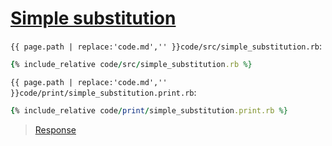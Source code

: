 # [Simple substitution](code.zip)

`{{ page.path | replace:'code.md','' }}code/src/simple_substitution.rb`:

```rb
{% include_relative code/src/simple_substitution.rb %}
```

`{{ page.path | replace:'code.md','' }}code/print/simple_substitution.print.rb`:

```rb
{% include_relative code/print/simple_substitution.print.rb %}
```

> [Response](response/src/simple_substitution.rb)
